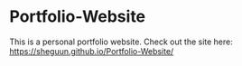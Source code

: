 # Portfolio-Website
This is a personal portfolio website. 
Check out the site here: https://sheguun.github.io/Portfolio-Website/
